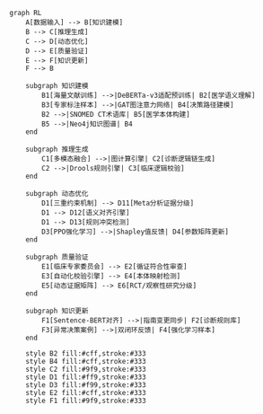 <!--
 * @Author: feng 1804831168@qq.com
 * @Date: 2025-02-17 16:39:33
 * @LastEditors: feng 1804831168@qq.com
 * @LastEditTime: 2025-02-17 20:44:57
 * @Description:
 * Copyright (c) 2025 by Feng, All Rights Reserved.
-->

```mermaid
graph RL
    A[数据输入] --> B[知识建模]
    B --> C[推理生成]
    C --> D[动态优化]
    D --> E[质量验证]
    E --> F[知识更新]
    F --> B

    subgraph 知识建模
        B1[海量文献训练] -->|DeBERTa-v3适配预训练| B2[医学语义理解]
        B3[专家标注样本] -->|GAT图注意力网络| B4[决策路径建模]
        B2 -->|SNOMED CT术语库| B5[医学本体构建]
        B5 -->|Neo4j知识图谱| B4
    end

    subgraph 推理生成
        C1[多模态融合] -->|图计算引擎| C2[诊断逻辑链生成]
        C2 -->|Drools规则引擎| C3[临床逻辑校验]
    end

    subgraph 动态优化
        D1[三重约束机制] --> D11[Meta分析证据分级]
        D1 --> D12[语义对齐引擎]
        D1 --> D13[规则冲突检测]
        D3[PPO强化学习] -->|Shapley值反馈| D4[参数矩阵更新]
    end

    subgraph 质量验证
        E1[临床专家委员会] --> E2[循证符合性审查]
        E3[自动化校验引擎] --> E4[本体映射检测]
        E5[动态证据矩阵] --> E6[RCT/观察性研究分级]
    end

    subgraph 知识更新
        F1[Sentence-BERT对齐] -->|指南变更同步| F2[诊断规则库]
        F3[异常决策案例] -->|双闭环反馈| F4[强化学习样本]
    end

    style B2 fill:#cff,stroke:#333
    style B4 fill:#cff,stroke:#333
    style C2 fill:#9f9,stroke:#333
    style D1 fill:#ff9,stroke:#333
    style D3 fill:#f99,stroke:#333
    style E2 fill:#cff,stroke:#333
    style F1 fill:#9f9,stroke:#333

```
